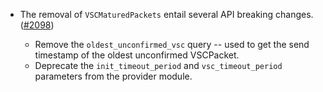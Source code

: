 - The removal of `VSCMaturedPackets` entail several API breaking changes.
  ([\#2098](https://github.com/cosmos/interchain-security/pull/2098))

  - Remove the `oldest_unconfirmed_vsc` query -- used to get
  the send timestamp of the oldest unconfirmed VSCPacket.
  - Deprecate the `init_timeout_period` and `vsc_timeout_period` parameters 
  from the provider module. 